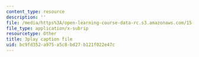 ```yaml
---
content_type: resource
description: ''
file: /media/https%3A/open-learning-course-data-rc.s3.amazonaws.com/15-401-finance-theory-i-fall-2008/bc9fd352a975a5c8bd27b121f022e47c_Q2qjnLO3I_M.srt
file_type: application/x-subrip
resourcetype: Other
title: 3play caption file
uid: bc9fd352-a975-a5c8-bd27-b121f022e47c
---
```


